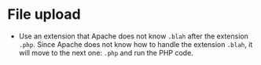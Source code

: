 # File upload

* Use an extension that Apache does not know `.blah` after the extension `.php`. Since Apache does not know how to handle the extension `.blah`, it will move to the next one: `.php` and run the PHP code.
